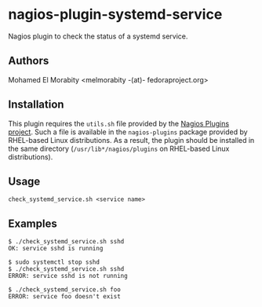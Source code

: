 # nagios-plugin-systemd-service

Nagios plugin to check the status of a systemd service.

## Authors

Mohamed El Morabity <melmorabity -(at)- fedoraproject.org>

## Installation

This plugin requires the `utils.sh` file provided by the [Nagios Plugins project](https://github.com/nagios-plugins). Such a file is available in the `nagios-plugins` package provided by RHEL-based Linux distributions. As a result, the plugin should be installed in the same directory (`/usr/lib*/nagios/plugins` on RHEL-based Linux distributions).

## Usage

    check_systemd_service.sh <service name>

## Examples

    $ ./check_systemd_service.sh sshd
    OK: service sshd is running

    $ sudo systemctl stop sshd
    $ ./check_systemd_service.sh sshd
    ERROR: service sshd is not running

    $ ./check_systemd_service.sh foo
    ERROR: service foo doesn't exist
